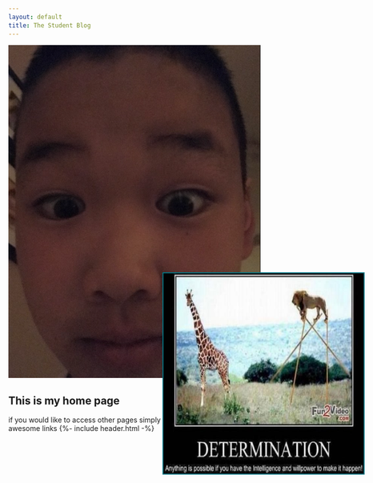 ```yaml
---
layout: default
title: The Student Blog
---
```


<style>
    .Determination {
        width: 400px; /* Set the width and height of the circle container */
        height: 400px;
        overflow: hidden; /* Hide the overflow content outside the container */
        position: relative; /* Position the container relative to its parent */

        /* Position the container to the upper right corner */
        position: absolute;
        top: 600px;
        right: 20px;
        border-radius: 0%; /* Create a circular shape */
        border: 2px solid #00717f;
    }

    .Determination img {
        width: 100%; /* Make sure the image fills the container */
        height: auto; /* Automatically adjust the height to maintain aspect ratio */
        object-fit: cover; /* Crop the image to cover the container */
        border-radius: 50%; /* Maintain the circular shape of the container */
    }

</style>

<img src="images/me.png">
<img class="Determination" src="images/Determination.jpg" alt="GRAPEFRUIT">

## This is my home page
if you would like to access other pages simply click on one of these awesome links
{%- include header.html -%}
